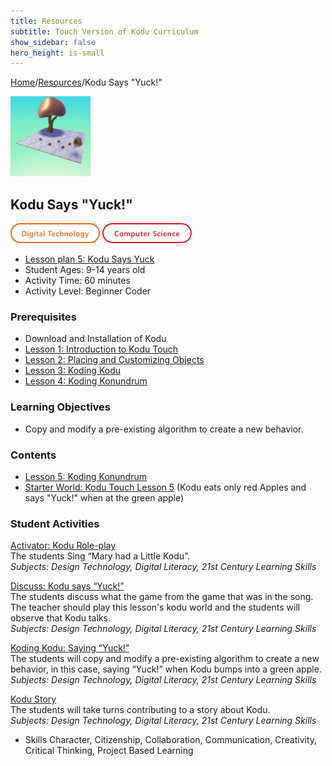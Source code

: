 ```yaml
---
title: Resources
subtitle: Touch Version of Kodu Curriculum
show_sidebar: false
hero_height: is-small
---
```


[Home](..)/[Resources](.)/Kodu Says "Yuck!"

[![](kodu_says_yuck.png)](https://www.kodugamelab.com/worlds/#dxFmr9cZLkGWeFv2y_1mrw==)

## Kodu Says "Yuck!"
![Digital Technology](dt.png) ![Computer Science](cs.png)

* [Lesson plan 5: Kodu Says Yuck](Kodu_Touch_Primer_Lesson_5.pdf)
* Student Ages: 9-14 years old
* Activity Time: 60 minutes
* Activity Level: Beginner Coder

### Prerequisites 
* Download and Installation of Kodu
* [Lesson 1: Introduction to Kodu Touch](introduction_to_kod_touch)
* [Lesson 2: Placing and Customizing Objects](placing_and_customizing_objects)
* [Lesson 3: Koding Kodu](koding_kodu)
* [Lesson 4: Koding Konundrum](koding_konundrum)

### Learning Objectives
* Copy and modify a pre-existing algorithm to create a new behavior.

### Contents
* [Lesson 5: Koding Konundrum](Kodu_Touch_Primer_Lesson_5.pdf#page=1)
* [Starter World: Kodu Touch Lesson 5](https://www.kodugamelab.com/worlds/#d1C-Gtyys0ulxN4TVHRMrg==) (Kodu eats only red Apples and says "Yuck!" when at the green apple) 

### Student Activities
[Activator: Kodu Role-play](Kodu_Touch_Primer_Lesson_5.pdf#page=1)<br>
The students Sing “Mary had a Little Kodu”.<br>
*Subjects: Design Technology, Digital Literacy, 21st Century Learning Skills*

[Discuss: Kodu says “Yuck!”](Kodu_Touch_Primer_Lesson_5.pdf#page=1)<br>
The students discuss what the game from the game that was in the song. The teacher should play this lesson's kodu world and the students will observe that Kodu talks.<br>
*Subjects: Design Technology, Digital Literacy, 21st Century Learning Skills*

[Koding Kodu: Saying “Yuck!”](Kodu_Touch_Primer_Lesson_5.pdf#page=1)<br>
The students will copy and modify a pre-existing algorithm to create a new behavior, in this case, saying “Yuck!” when Kodu bumps into a green apple.<br>
*Subjects: Design Technology, Digital Literacy, 21st Century Learning Skills*

[Kodu Story](Kodu_Touch_Primer_Lesson_5.pdf#page=2)<br>
The students will take turns contributing to a story about Kodu.<br>
*Subjects: Design Technology, Digital Literacy, 21st Century Learning Skills*

* Skills
Character,
Citizenship,
Collaboration,
Communication,
Creativity,
Critical Thinking,
Project Based Learning 




